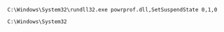 

```
C:\Windows\System32\rundll32.exe powrprof.dll,SetSuspendState 0,1,0
```

`C:\Windows\System32`